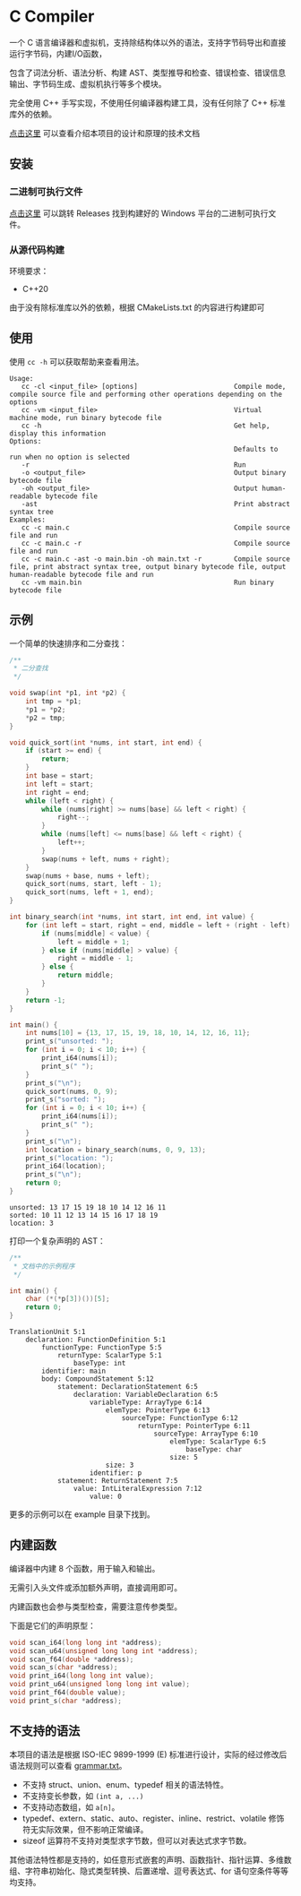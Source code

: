 # C Compiler

一个 C 语言编译器和虚拟机，支持除结构体以外的语法，支持字节码导出和直接运行字节码，内建I/O函数，

包含了词法分析、语法分析、构建 AST、类型推导和检查、错误检查、错误信息输出、字节码生成、虚拟机执行等多个模块。

完全使用 C++ 手写实现，不使用任何编译器构建工具，没有任何除了 C++ 标准库外的依赖。

[点击这里](doc/doc.md) 可以查看介绍本项目的设计和原理的技术文档

## 安装

### 二进制可执行文件

[点击这里](https://github.com/laa-1/c-compiler/releases) 可以跳转 Releases 找到构建好的 Windows 平台的二进制可执行文件。

### 从源代码构建

环境要求：

* C++20

由于没有除标准库以外的依赖，根据 CMakeLists.txt 的内容进行构建即可 

## 使用

使用 `cc -h` 可以获取帮助来查看用法。

```text
Usage:
   cc -cl <input_file> [options]                        Compile mode, compile source file and performing other operations depending on the options
   cc -vm <input_file>                                  Virtual machine mode, run binary bytecode file
   cc -h                                                Get help, display this information
Options:
                                                        Defaults to run when no option is selected
   -r                                                   Run
   -o <output_file>                                     Output binary bytecode file
   -oh <output_file>                                    Output human-readable bytecode file
   -ast                                                 Print abstract syntax tree
Examples:
   cc -c main.c                                         Compile source file and run
   cc -c main.c -r                                      Compile source file and run
   cc -c main.c -ast -o main.bin -oh main.txt -r        Compile source file, print abstract syntax tree, output binary bytecode file, output human-readable bytecode file and run
   cc -vm main.bin                                      Run binary bytecode file
```

## 示例

一个简单的快速排序和二分查找：

```c
/**
 * 二分查找
 */

void swap(int *p1, int *p2) {
    int tmp = *p1;
    *p1 = *p2;
    *p2 = tmp;
}

void quick_sort(int *nums, int start, int end) {
    if (start >= end) {
        return;
    }
    int base = start;
    int left = start;
    int right = end;
    while (left < right) {
        while (nums[right] >= nums[base] && left < right) {
            right--;
        }
        while (nums[left] <= nums[base] && left < right) {
            left++;
        }
        swap(nums + left, nums + right);
    }
    swap(nums + base, nums + left);
    quick_sort(nums, start, left - 1);
    quick_sort(nums, left + 1, end);
}

int binary_search(int *nums, int start, int end, int value) {
    for (int left = start, right = end, middle = left + (right - left) / 2; left <= right; middle = left + (right - left) / 2) {
        if (nums[middle] < value) {
            left = middle + 1;
        } else if (nums[middle] > value) {
            right = middle - 1;
        } else {
            return middle;
        }
    }
    return -1;
}

int main() {
    int nums[10] = {13, 17, 15, 19, 18, 10, 14, 12, 16, 11};
    print_s("unsorted: ");
    for (int i = 0; i < 10; i++) {
        print_i64(nums[i]);
        print_s(" ");
    }
    print_s("\n");
    quick_sort(nums, 0, 9);
    print_s("sorted: ");
    for (int i = 0; i < 10; i++) {
        print_i64(nums[i]);
        print_s(" ");
    }
    print_s("\n");
    int location = binary_search(nums, 0, 9, 13);
    print_s("location: ");
    print_i64(location);
    print_s("\n");
    return 0;
}
``` 

```text
unsorted: 13 17 15 19 18 10 14 12 16 11 
sorted: 10 11 12 13 14 15 16 17 18 19 
location: 3
```

打印一个复杂声明的 AST：

```c
/**
 * 文档中的示例程序
 */

int main() {
    char (*(*p[3])())[5];
    return 0;
}
```

```text
TranslationUnit 5:1
    declaration: FunctionDefinition 5:1
        functionType: FunctionType 5:5
            returnType: ScalarType 5:1
                baseType: int
        identifier: main
        body: CompoundStatement 5:12
            statement: DeclarationStatement 6:5
                declaration: VariableDeclaration 6:5
                    variableType: ArrayType 6:14
                        elemType: PointerType 6:13
                            sourceType: FunctionType 6:12
                                returnType: PointerType 6:11
                                    sourceType: ArrayType 6:10
                                        elemType: ScalarType 6:5
                                            baseType: char
                                        size: 5
                        size: 3
                    identifier: p
            statement: ReturnStatement 7:5
                value: IntLiteralExpression 7:12
                    value: 0
```

更多的示例可以在 example 目录下找到。

## 内建函数

编译器中内建 8 个函数，用于输入和输出。

无需引入头文件或添加额外声明，直接调用即可。

内建函数也会参与类型检查，需要注意传参类型。

下面是它们的声明原型：

```c
void scan_i64(long long int *address);
void scan_u64(unsigned long long int *address);
void scan_f64(double *address);
void scan_s(char *address);
void print_i64(long long int value);
void print_u64(unsigned long long int value);
void print_f64(double value);
void print_s(char *address);
```

## 不支持的语法

本项目的语法是根据 ISO-IEC 9899-1999 (E) 标准进行设计，实际的经过修改后语法规则可以查看 [grammar.txt](doc/grammar.txt)。

* 不支持 struct、union、enum、typedef 相关的语法特性。
* 不支持变长参数，如 `(int a, ...)`
* 不支持动态数组，如 `a[n]`。
* typedef、extern、static、auto、register、inline、restrict、volatile 修饰符无实际效果，但不影响正常编译。
* sizeof 运算符不支持对类型求字节数，但可以对表达式求字节数。

其他语法特性都是支持的，如任意形式嵌套的声明、函数指针、指针运算、多维数组、字符串初始化、隐式类型转换、后置递增、逗号表达式、for 语句空条件等等均支持。